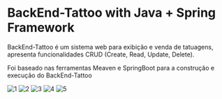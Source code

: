 # BackEnd-Tattoo with Java + Spring Framework

BackEnd-Tattoo é um sistema web para exibição e venda de tatuagens, apresenta funcionalidades CRUD (Create, Read, Update, Delete).

Foi baseado nas ferramentas Meaven e SpringBoot para a construção e execução do BackEnd-Tattoo

![1](https://github.com/user-attachments/assets/671a2b36-5f13-4b76-a50f-b352d107dcb9)
![2](https://github.com/user-attachments/assets/a39b94b5-5b44-430f-9c42-4007b4ae4317)
![3](https://github.com/user-attachments/assets/492fdb88-bf5a-481f-8cff-5bb3f5da7ae2)
![4](https://github.com/user-attachments/assets/b9420f36-f667-44ea-8209-95afcbb45403)
![5](https://github.com/user-attachments/assets/fde2c6e8-567d-4db6-8db5-0d7592d238ba)


